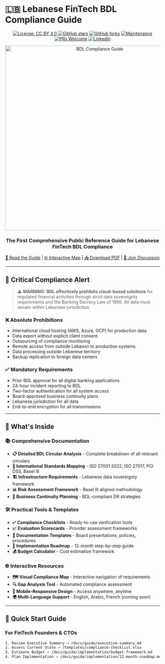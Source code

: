 # 🇱🇧 Lebanese FinTech BDL Compliance Guide

<div align="center">

[![License: CC BY 4.0](https://img.shields.io/badge/License-CC%20BY%204.0-lightgrey.svg)](https://creativecommons.org/licenses/by/4.0/)
[![GitHub stars](https://img.shields.io/github/stars/yourusername/lebanon-fintech-bdl-compliance.svg)](https://github.com/yourusername/lebanon-fintech-bdl-compliance/stargazers)
[![GitHub forks](https://img.shields.io/github/forks/yourusername/lebanon-fintech-bdl-compliance.svg)](https://github.com/yourusername/lebanon-fintech-bdl-compliance/network)
[![Maintenance](https://img.shields.io/badge/Maintained%3F-yes-green.svg)](https://github.com/yourusername/lebanon-fintech-bdl-compliance/graphs/commit-activity)
[![PRs Welcome](https://img.shields.io/badge/PRs-welcome-brightgreen.svg?style=flat-square)](http://makeapullrequest.com)
[![LinkedIn](https://img.shields.io/badge/LinkedIn-Connect-blue)](https://linkedin.com/in/abednaboulsi)

<img src="docs/assets/images/bdl-compliance-logo.png" alt="BDL Compliance Guide" width="600">

### **The First Comprehensive Public Reference Guide for Lebanese FinTech BDL Compliance**

[📖 Read the Guide](https://elnaboulsi.github.io/lebanon-fintech-bdl-compliance/) | 
[🌐 Interactive Map](https://elnaboulsi.github.io/lebanon-fintech-bdl-compliance/visual-map/) | 
[📥 Download PDF](https://github.com/elnaboulsi/lebanon-fintech-bdl-compliance/releases/latest) |
[💬 Join Discussion](https://github.com/elnaboulsi/lebanon-fintech-bdl-compliance/discussions)

</div>

---

## 🚨 Critical Compliance Alert

> **⚠️ WARNING: BDL effectively prohibits cloud-based solutions** for regulated financial activities through strict data sovereignty requirements and the Banking Secrecy Law of 1956. All data must remain within Lebanese jurisdiction.

### ❌ **Absolute Prohibitions**
- International cloud hosting (AWS, Azure, GCP) for production data
- Data export without explicit client consent
- Outsourcing of compliance monitoring
- Remote access from outside Lebanon to production systems
- Data processing outside Lebanese territory
- Backup replication to foreign data centers

### ✅ **Mandatory Requirements**
- Prior BDL approval for all digital banking applications
- 24-hour incident reporting to BDL
- Two-factor authentication for all system access
- Board-approved business continuity plans
- Lebanese jurisdiction for all data
- End-to-end encryption for all transmissions

---

## 🎯 What's Inside

### 📚 Comprehensive Documentation
- **📋 Detailed BDL Circular Analysis** - Complete breakdown of all relevant circulars
- **🔗 International Standards Mapping** - ISO 27001:2022, ISO 27017, PCI DSS, Basel III
- **🏗️ Infrastructure Requirements** - Lebanese data sovereignty framework
- **📊 Risk Assessment Framework** - Basel III aligned methodology
- **🔄 Business Continuity Planning** - BDL-compliant DR strategies

### 🛠️ Practical Tools & Templates
- **✅ Compliance Checklists** - Ready-to-use verification tools
- **📈 Evaluation Scorecards** - Provider assessment frameworks
- **📝 Documentation Templates** - Board presentations, policies, procedures
- **🎯 Implementation Roadmap** - 12-month step-by-step guide
- **💰 Budget Calculator** - Cost estimation framework

### 🌐 Interactive Resources
- **🗺️ Visual Compliance Map** - Interactive navigation of requirements
- **🔍 Gap Analysis Tool** - Automated compliance assessment
- **📱 Mobile-Responsive Design** - Access anywhere, anytime
- **🌍 Multi-Language Support** - English, Arabic, French (coming soon)

---

## 🚀 Quick Start Guide

### For FinTech Founders & CTOs
```bash
1. Review Executive Summary → /docs/guide/executive-summary.md
2. Assess Current State → /templates/compliance-checklist.xlsx
3. Estimate Budget → /docs/guide/implementation/budget-framework.md
4. Plan Implementation → /docs/guide/implementation/12-month-roadmap.md
